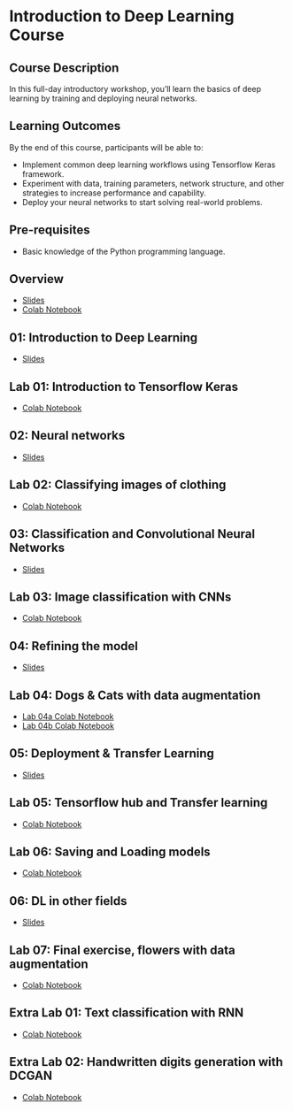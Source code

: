 # Introduction to Deep Learning Course

## Course Description 

In this full-day introductory workshop, you’ll learn the basics of deep learning by training and deploying neural networks.


## Learning Outcomes

By the end of this course, participants will be able to:

* Implement common deep learning workflows using Tensorflow Keras framework.
* Experiment with data, training parameters, network structure, and other strategies to increase performance and capability.
* Deploy your neural networks to start solving real-world problems.

## Pre-requisites

* Basic knowledge of the Python programming language.

## Overview

* <a href="/slides/00_overview.html" target="_blank">Slides</a>
* <a href="https://colab.research.google.com/github/rses-dl-course/rses-dl-course.github.io/blob/master/notebooks/python/L00_introduction_to_notebook.ipynb" target="_blank">Colab Notebook</a>

## 01: Introduction to Deep Learning

* <a href="/slides/01_introduction_to_deep_learning.html" target="_blank">Slides</a>


## Lab 01: Introduction to Tensorflow Keras

* <a href="https://colab.research.google.com/github/rses-dl-course/rses-dl-course.github.io/blob/master/notebooks/python/L01_introduction_to_tf_keras.ipynb" target="_blank">Colab Notebook</a>

## 02: Neural networks

* <a href="/slides/02_neural_networks.html" target="_blank">Slides</a>

## Lab 02: Classifying images of clothing

* <a href="https://colab.research.google.com/github/rses-dl-course/rses-dl-course.github.io/blob/master/notebooks/python/L02_classifying_images_of_clothing.ipynb" target="_blank">Colab Notebook</a>

## 03: Classification and Convolutional Neural Networks

* <a href="/slides/03_convolution_neural_networks.html" target="_blank">Slides</a>

## Lab 03: Image classification with CNNs

* <a href="https://colab.research.google.com/github/rses-dl-course/rses-dl-course.github.io/blob/master/notebooks/python/L03_image_classification_with_cnn.ipynb" target="_blank">Colab Notebook</a>

## 04: Refining the model

* <a href="/slides/04_refining_the_model.html" target="_blank">Slides</a>

## Lab 04: Dogs & Cats with data augmentation

* <a href="https://colab.research.google.com/github/rses-dl-course/rses-dl-course.github.io/blob/master/notebooks/python/L04_C01_dogs_vs_cats_without_augmentation.ipynb" target="_blank">Lab 04a Colab Notebook</a>
* <a href="https://colab.research.google.com/github/rses-dl-course/rses-dl-course.github.io/blob/master/notebooks/python/L04_C02_dogs_vs_cats_with_augmentation.ipynb" target="_blank">Lab 04b Colab Notebook</a>

## 05: Deployment & Transfer Learning

* <a href="/slides/05_transfer_learning.html" target="_blank">Slides</a>

## Lab 05: Tensorflow hub and Transfer learning

* <a href="https://colab.research.google.com/github/rses-dl-course/rses-dl-course.github.io/blob/master/notebooks/python/L05_tensorflow_hub_and_transfer_learning.ipynb" target="_blank">Colab Notebook</a>

## Lab 06: Saving and Loading models

* <a href="https://colab.research.google.com/github/rses-dl-course/rses-dl-course.github.io/blob/master/notebooks/python/L06_saving_and_loading_models.ipynb" target="_blank">Colab Notebook</a>

## 06: DL in other fields

* <a href="/slides/06_dl_in_other_fields.html" target="_blank">Slides</a>

## Lab 07: Final exercise, flowers with data augmentation

* <a href="https://colab.research.google.com/github/rses-dl-course/rses-dl-course.github.io/blob/master/notebooks/python/L07_flowers_dataset_with_augmentation.ipynb" target="_blank">Colab Notebook</a>

## Extra Lab 01: Text classification with RNN

* <a href="https://colab.research.google.com/github/rses-dl-course/rses-dl-course.github.io/blob/master/notebooks/python/XL01_text_classification_rnn.ipynb" target="_blank">Colab Notebook</a>

## Extra Lab 02: Handwritten digits generation with DCGAN

* <a href="https://colab.research.google.com/github/rses-dl-course/rses-dl-course.github.io/blob/master/notebooks/python/XL02_dcgan.ipynb" target="_blank">Colab Notebook</a>




